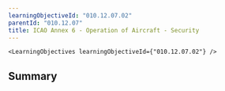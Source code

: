 ```yaml
---
learningObjectiveId: "010.12.07.02"
parentId: "010.12.07"
title: ICAO Annex 6 - Operation of Aircraft - Security
---
```


```tsx eval
<LearningObjectives learningObjectiveId={"010.12.07.02"} />
```

## Summary

